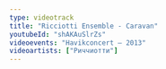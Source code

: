```yaml
---
type: videotrack
title: "Ricciotti Ensemble - Caravan"
youtubeId: "shAKAuSlrZs"
videoevents: "Havikconcert — 2013"
videoartists: ["Риччиотти"]
---
```

